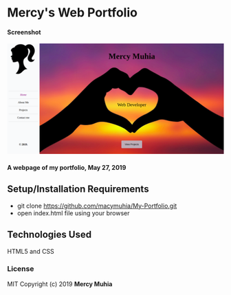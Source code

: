 # Mercy's Web Portfolio
#### Screenshot
![Portfolio Webpage Screenshot](images/Selection_008.png)
#### A webpage of my portfolio, May 27, 2019
## Setup/Installation Requirements
* git clone https://github.com/macymuhia/My-Portfolio.git
* open index.html file using your browser
## Technologies Used
HTML5 and CSS
### License
MIT
Copyright (c) 2019 **Mercy Muhia**